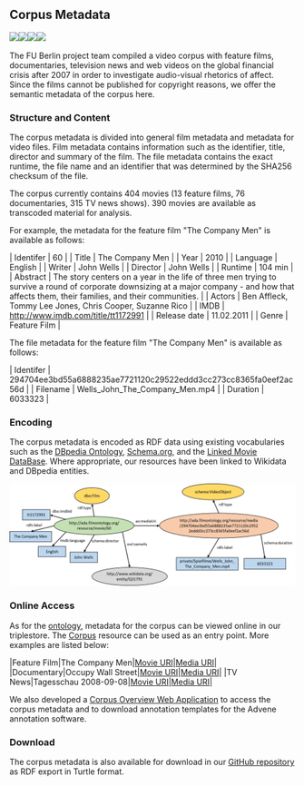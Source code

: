 ## Corpus Metadata

<img src="https://m.media-amazon.com/images/M/MV5BMTQxMTgyNDc5M15BMl5BanBnXkFtZTcwMzk4OTM5Mw@@._V1_UX182_CR0,0,182,268_AL_.jpg" style="height:200px;"><img src="https://m.media-amazon.com/images/M/MV5BMjE5NzkyNDI2Nl5BMl5BanBnXkFtZTcwMTYzNDc2Ng@@._V1_UX182_CR0,0,182,268_AL_.jpg" style="height:200px;"><img src="https://m.media-amazon.com/images/M/MV5BMTYyMTA2MTE4NF5BMl5BanBnXkFtZTcwNTgwMDE4Mg@@._V1_UX182_CR0,0,182,268_AL_.jpg" style="height:200px;"><img src="https://m.media-amazon.com/images/M/MV5BMTQ3MjkyODA2Nl5BMl5BanBnXkFtZTcwNzQxMTU4Mw@@._V1_UX182_CR0,0,182,268_AL_.jpg" style="height:200px;">

The FU Berlin project team compiled a video corpus with feature films, documentaries, television news and web videos on the global financial crisis after 2007 in order to investigate audio-visual rhetorics of affect. Since the films cannot be published for copyright reasons, we offer the semantic metadata of the corpus here.

### Structure and Content

The corpus metadata is divided into general film metadata and metadata for video files. Film metadata contains information such as the identifier, title, director and summary of the film. The file metadata contains the exact runtime, the file name and an identifier that was determined by the SHA256 checksum of the file. 

The corpus currently contains 404 movies (13 feature films, 76 documentaries, 315 TV news shows). 390 movies are available as transcoded material for analysis.

For example, the metadata for the feature film "The Company Men" is available as follows:

| Identifer | 60 |
| Title | The Company Men |
| Year | 2010 |
| Language | English |
| Writer | John Wells |
| Director | John Wells |
| Runtime | 104 min |
| Abstract | The story centers on a year in the life of three men trying to survive a round of corporate downsizing at a major company - and how that affects them, their families, and their communities. |
| Actors | Ben Affleck, Tommy Lee Jones, Chris Cooper, Suzanne Rico |
| IMDB | http://www.imdb.com/title/tt1172991 |
| Release&nbsp;date | 11.02.2011 |
| Genre | Feature Film |

The file metadata for the feature film "The Company Men" is available as follows:

| Identifer | 294704ee3bd55a6888235ae7721120c29522eddd3cc273cc8365fa0eef2ac56d |
| Filename | Wells_John_The_Company_Men.mp4 |
| Duration | 6033323 |

### Encoding

The corpus metadata is encoded as RDF data using existing vocabularies such as the [DBpedia Ontology](https://wiki.dbpedia.org/services-resources/ontology), [Schema.org](https://schema.org/), and the [Linked Movie DataBase](http://linkedmdb.org/). Where appropriate, our resources have been linked to Wikidata and DBpedia entities.

[![Image RDF metadata](metadata_rdf.png "RDF corpus metadata")](metadata_rdf.png)

### Online Access

As for the [ontology](../ontology), metadata for the corpus can be viewed online in our triplestore. The [Corpus](http://ada.filmontology.org/resource/Corpus) resource can be used as an entry point. More examples are listed below:

|Feature Film|The Company Men|[Movie URI](http://ada.filmontology.org/resource/movie/60)|[Media URI](http://ada.filmontology.org/resource/media/294704ee3bd55a6888235ae7721120c29522eddd3cc273cc8365fa0eef2ac56d)|
|Documentary|Occupy Wall Street|[Movie URI](http://ada.filmontology.org/resource/movie/74)|[Media URI](http://ada.filmontology.org/resource/media/39953b6ccea8c49b0a119f1715aab20818e4564cc4b2c2e8567722c9f418f1b9)|
|TV News|Tagesschau 2008-09-08|[Movie URI](http://ada.filmontology.org/resource/movie/135)|[Media URI](http://ada.filmontology.org/resource/media/acf1fece68a0a33b2d5acc6a68c2affd4913296935bf37a21e0444aa386e2f7b)|

We also developed a [Corpus Overview Web Application](http://ada.filmontology.org/corpus/) to access the corpus metadata and to download annotation templates for the Advene annotation software.

### Download

The corpus metadata is also available for download in our [GitHub repository](https://github.com/ProjectAdA/public/tree/master/ontology) as RDF export in Turtle format.


